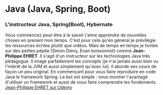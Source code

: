 # Java (Java, Spring, Boot)

### L'instructeur Java, Spring(Boot), Hybernate
Vous commencez peut-être à le savoir j'aime apprendre de nouvelles choses en prenant mon temps.
C'est pour cela qu'en général je prévilégie les ressources écrites plutôt que vidéos.
Mais de temps en temps je tombe sur des petites pépite (Simon Dieny, Evan boissonnot) comme **Jean-Philippe EHRET**.
Il s'agit d'un instructeur sur les technologies Java très pédagogue.
Il image parfaitement les concepts (je n'ai jamais aussi bien vu l'intérêt de la JVM et aussi simplement qu'avec lui).
Il aborde ses cours de façon un peu original. En commençant pour vous faire reproduire en code Java le framework Spring.
Le but est simple : vous montrer l'avantage d'utiliser un framework et aussi de vous faire comprendre les fondements.
[Jean-Philippe EHRET sur Udemy](https://www.udemy.com/course/bien-debuter-avec-spring-et-spring-boot/#instructor-1)